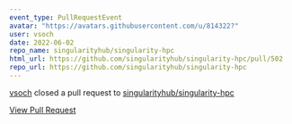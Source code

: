 ```yaml
---
event_type: PullRequestEvent
avatar: "https://avatars.githubusercontent.com/u/814322?"
user: vsoch
date: 2022-06-02
repo_name: singularityhub/singularity-hpc
html_url: https://github.com/singularityhub/singularity-hpc/pull/502
repo_url: https://github.com/singularityhub/singularity-hpc
---
```


<a href='https://github.com/vsoch' target='_blank'>vsoch</a> closed a pull request to <a href='https://github.com/singularityhub/singularity-hpc' target='_blank'>singularityhub/singularity-hpc</a>

<a href='https://github.com/singularityhub/singularity-hpc/pull/502' target='_blank'>View Pull Request</a>